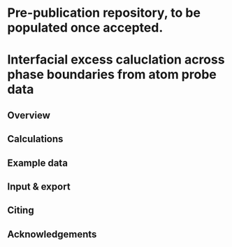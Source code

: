 # Pre-publication repository, to be populated once accepted.

# Interfacial excess caluclation across phase boundaries from atom probe data
## Overview


## Calculations


## Example data


## Input & export


## Citing


## Acknowledgements

